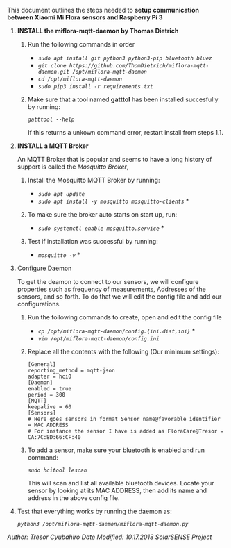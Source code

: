 This document outlines the steps needed to **setup communication between Xiaomi Mi Flora sensors and Raspberry Pi 3**

1. **INSTALL the miflora-mqtt-daemon by Thomas Dietrich**
	
	1. Run the following commands in order

		* *`sudo apt install git python3 python3-pip bluetooth bluez`*
		* *`git clone https://github.com/ThomDietrich/miflora-mqtt-daemon.git /opt/miflora-mqtt-daemon`*
		* *`cd /opt/miflora-mqtt-daemon`*
		* *`sudo pip3 install -r requirements.txt`*

	2. Make sure that a tool named **gatttol** has been installed succesfully by running:

		*```gatttool --help```*

		If this returns a unkown command error, restart install from steps 1.1.

2. **INSTALL a MQTT Broker**
	
	An MQTT Broker that is popular and seems to have a long history of support is called the *Mosquitto Broker*, 

	1. Install the Mosquitto MQTT Broker by running: 

		* *```sudo apt update```*
		* *```sudo apt install -y mosquitto mosquitto-clients```* *

	2. To make sure the broker auto starts on start up, run:

		* *```sudo systemctl enable mosquitto.service```* * 

	3. Test if installation was successful by running: 

		* *```mosquitto -v```* *

3. Configure Daemon 

	To get the deamon to connect to our sensors, we will configure properties such as frequency of measurements, Addresses of the sensors, and so forth. To do that we will edit the config file and add our configurations.

	1. Run the following commands to create, open and edit the config file


		* *```cp /opt/miflora-mqtt-daemon/config.{ini.dist,ini}```* *
		* *```vim /opt/miflora-mqtt-daemon/config.ini```*

	2. Replace all the contents with the following (Our minimum settings):

		```
		[General]
		reporting_method = mqtt-json
		adapter = hci0
		[Daemon]
		enabled = true
		period = 300
		[MQTT]
		keepalive = 60
		[Sensors]
		# Here goes sensors in format Sensor name@favorable identifier = MAC ADDRESS
		# For instance the sensor I have is added as FloraCare@Tresor = CA:7C:8D:66:CF:40
		```
	3. To add a sensor, make sure your bluetooth is enabled and run command:

		*`sudo hcitool lescan`*

		This will scan and list all available bluetooth devices. Locate your sensor by looking at its MAC ADDRESS, then add its name and address in the above config file.


4. Test that everything works by running the daemon as:

	*`python3 /opt/miflora-mqtt-daemon/miflora-mqtt-daemon.py`*


	

*Author: Tresor Cyubahiro
Date Modified: 10.17.2018
SolarSENSE Project*